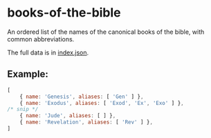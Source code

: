 # books-of-the-bible

An ordered list of the names of the canonical books of the bible, with common abbreviations.

The full data is in [index.json](./index.json).

## Example:

```js
[
	{ name: 'Genesis', aliases: [ 'Gen' ] },
	{ name: 'Exodus', aliases: [ 'Exod', 'Ex', 'Exo' ] },
/* snip */
	{ name: 'Jude', aliases: [ ] },
	{ name: 'Revelation', aliases: [ 'Rev' ] },
]
```
